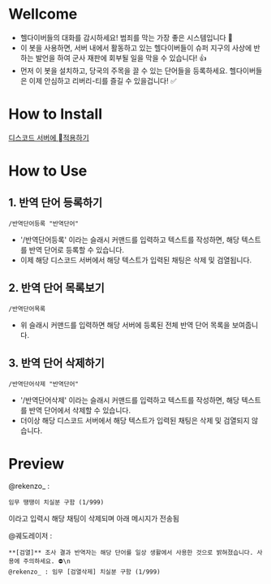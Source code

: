 # Wellcome
- 헬다이버들의 대화를 감시하세요! 범죄를 막는 가장 좋은 시스템입니다 📸
- 이 봇을 사용하면, 서버 내에서 활동하고 있는 헬다이버들이 슈퍼 지구의 사상에 반하는 발언을 하여 군사 재판에 회부될 일을 막을 수 있습니다! 👍
- 먼저 이 봇을 설치하고, 당국의 주목을 끌 수 있는 단어들을 등록하세요. 헬다이버들은 이제 안심하고 리버리-티를 즐길 수 있을겁니다! ✅

# How to Install
[디스코드 서버에 적용하기](https://discord.com/oauth2/authorize?client_id=1247436650666266654)

# How to Use

## 1. 반역 단어 등록하기
```
/반역단어등록 "반역단어"
```
- '/반역단어등록' 이라는 슬래시 커맨드를 입력하고 텍스트를 작성하면, 해당 텍스트를 반역 단어로 등록할 수 있습니다.
- 이제 해당 디스코드 서버에서 해당 텍스트가 입력된 채팅은 삭제 및 검열됩니다.

## 2. 반역 단어 목록보기
```
/반역단어목록
```
- 위 슬래시 커맨드를 입력하면 해당 서버에 등록된 전체 반역 단어 목록을 보여줍니다.

## 3. 반역 단어 삭제하기
```
/반역단어삭제 "반역단어"
```
- '/반역단어삭제' 이라는 슬래시 커맨드를 입력하고 텍스트를 작성하면, 해당 텍스트를 반역 단어에서 삭제할 수 있습니다.
- 더이상 해당 디스코드 서버에서 해당 텍스트가 입력된 채팅은 삭제 및 검열되지 않습니다.

# Preview
@rekenzo_ : 
```
임무 땡땡이 치실분 구함 (1/999)
```
이라고 입력시 해당 채팅이 삭제되며 아래 메시지가 전송됨

@궤도레이저 : 
```
**[검열]** 조사 결과 반역자는 해당 단어를 일상 생활에서 사용한 것으로 밝혀졌습니다. 사용에 주의하세요. ⛔\n
@rekenzo_ : 임무 [검열삭제] 치실분 구함 (1/999)
```
